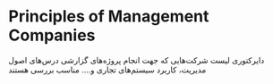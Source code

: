 # Principles of Management Companies
دایرکتوری لیست شرکت‌هایی که جهت انجام پروژه‌های گزارشی  درس‌های اصول مدیریت، کاربرد سیستم‌های تجاری و.... مناسب بررسی هستند

